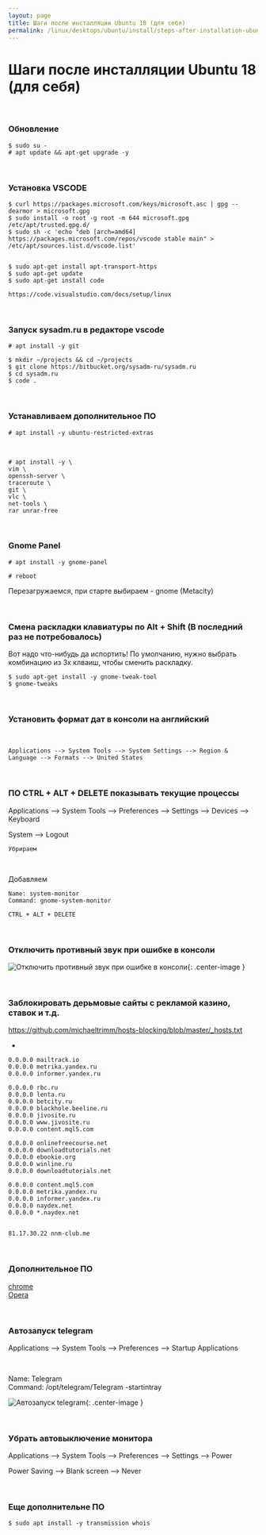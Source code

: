 ```yaml
---
layout: page
title: Шаги после инсталляции Ubuntu 18 (для себя)
permalink: /linux/desktops/ubuntu/install/steps-after-installation-ubuntu-18/
---
```


# Шаги после инсталляции Ubuntu 18 (для себя)

<br/>

### Обновление

    $ sudo su -
    # apt update && apt-get upgrade -y

<br/>

### Установка VSCODE

    $ curl https://packages.microsoft.com/keys/microsoft.asc | gpg --dearmor > microsoft.gpg
    $ sudo install -o root -g root -m 644 microsoft.gpg /etc/apt/trusted.gpg.d/
    $ sudo sh -c 'echo "deb [arch=amd64] https://packages.microsoft.com/repos/vscode stable main" > /etc/apt/sources.list.d/vscode.list'


    $ sudo apt-get install apt-transport-https
    $ sudo apt-get update
    $ sudo apt-get install code

    https://code.visualstudio.com/docs/setup/linux

<br/>

### Запуск sysadm.ru в редакторе vscode

    # apt install -y git

    $ mkdir ~/projects && cd ~/projects
    $ git clone https://bitbucket.org/sysadm-ru/sysadm.ru
    $ cd sysadm.ru
    $ code .

<br/>

### Устанавливаем дополнительное ПО

    # apt install -y ubuntu-restricted-extras

<br/>

    # apt install -y \
    vim \
    openssh-server \
    traceroute \
    git \
    vlc \
    net-tools \
    rar unrar-free

<br/>

### Gnome Panel

    # apt install -y gnome-panel

    # reboot

Перезагружаемся, при старте выбираем - gnome (Metacity)

<br/>

### Смена раскладки клавиатуры по Alt + Shift (В последний раз не потребовалось)

Вот надо что-нибудь да испортить! По умолчанию, нужно выбрать комбинацию из 3х клваиш, чтобы сменить раскладку.

    $ sudo apt-get install -y gnome-tweak-tool
    $ gnome-tweaks

<br/>

### Установить формат дат в консоли на английский

<br/>

    Applications --> System Tools --> System Settings --> Region & Language --> Formats --> United States

<!-- <br/>

### Первый день недели - понедельник

    $ cd ~
    $ cp .pam_environment .pam_environment.orig
    $ vi .pam_environment

добавить:

    #Change first day of week to Monday
    export LC_TIME=en_GB.UTF-8
    #Change to metric system
    export LC_MEASUREMENT=en_GB.UTF-8



Вариант 2

https://askubuntu.com/questions/6016/how-to-set-monday-as-the-first-day-of-the-week-in-gnome-calendar-applet

/etc/default/locale

LANG=en_US.UTF-8
LANGUAGE=en_US
LC_TIME="en_GB.UTF-8"
LC_PAPER="en_GB.UTF-8"
LC_MEASUREMENT="en_GB.UTF-8"




     -->

<br/>

### ПО CTRL + ALT + DELETE показывать текущие процессы

Applications --> System Tools --> Preferences --> Settings --> Devices --> Keyboard

System --> Logout

    Убрираем

<br/>

Добавляем

    Name: system-monitor
    Command: gnome-system-monitor

    CTRL + ALT + DELETE

<br/>

### Отключить противный звук при ошибке в консоли

![Отключить противный звук при ошибке в консоли](/img/linux/desktops/ubuntu/install/disable-sound-when-error-in-the-console.png "Отключить противный звук при ошибке в консоли"){: .center-image }

<br/>

### Заблокировать дерьмовые сайты с рекламой казино, ставок и т.д.

https://github.com/michaeltrimm/hosts-blocking/blob/master/_hosts.txt

+

```
0.0.0.0 mailtrack.io
0.0.0.0 metrika.yandex.ru
0.0.0.0 informer.yandex.ru

0.0.0.0 rbc.ru
0.0.0.0 lenta.ru
0.0.0.0 betcity.ru
0.0.0.0 blackhole.beeline.ru
0.0.0.0 jivosite.ru
0.0.0.0 www.jivosite.ru
0.0.0.0 content.mql5.com

0.0.0.0 onlinefreecourse.net
0.0.0.0 downloadtutorials.net
0.0.0.0 ebookie.org
0.0.0.0 winline.ru
0.0.0.0 downloadtutorials.net

0.0.0.0 content.mql5.com
0.0.0.0 metrika.yandex.ru
0.0.0.0 informer.yandex.ru
0.0.0.0 naydex.net
0.0.0.0 *.naydex.net


81.17.30.22 nnm-club.me

```

<br/>

### Дополнительное ПО

[chrome](/linux/desktops/ubuntu/browsers/chrome/)  
[Opera](/linux/desktops/ubuntu/browsers/opera/)

<br/>

### Автозапуск telegram

Applications --> System Tools --> Preferences --> Startup Applications

<br/>

Name: Telegram  
Command: /opt/telegram/Telegram -startintray

![Автозапуск telegram](/img/linux/desktops/ubuntu/install/autostart-telegram.png "Автозапуск telegram"){: .center-image }

<br/>

### Убрать автовыключение монитора

Applications --> System Tools --> Preferences --> Settings --> Power

Power Saving --> Blank screen --> Never

<br/>

### Еще дополнительне ПО

    $ sudo apt install -y transmission whois
